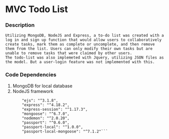 # MVC Todo List

### Description
    Utilizing MongoDB, NodeJS and Express, a to-do list was created with a log in and sign up function that would allow users to collaboratively create tasks, mark them as complete or uncomplete, and then remove them from the list. Users can only modify their own tasks but are unable to remove tasks that were claimed by other users.
    The todo-list was also implemeted with Jquery, utilizing JSON files as the model. But a user-login feature was not implemented with this.

### Code Dependencies
1. MongoDB for local database
2. NodeJS framework
    ```"dotenv": "^16.0.3",
        "ejs": "^3.1.8",
        "express": "^4.18.2",
        "express-session": "^1.17.3",
        "mongoose": "^6.7.0",
        "nodemon": "^2.0.20",
        "passport": "^0.6.0",
        "passport-local": "^1.0.0",
        "passport-local-mongoose": "^7.1.2"```